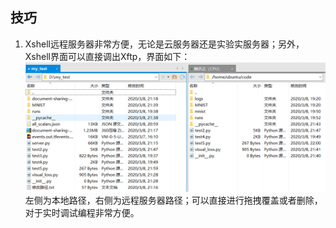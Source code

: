 ## 技巧
1. Xshell远程服务器非常方便，无论是云服务器还是实验实服务器；另外，Xshell界面可以直接调出Xftp，界面如下：
![输入图片描述](2020-03-11-XShell%E6%8A%80%E5%B7%A7_md_files/3.png?v=1&type=image)
左侧为本地路径，右侧为远程服务器路径；可以直接进行拖拽覆盖或者删除，对于实时调试编程非常方便。
